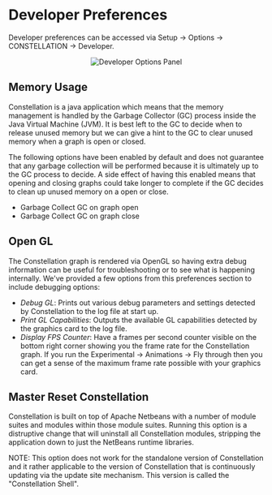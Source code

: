 # Developer Preferences

Developer preferences can be accessed via Setup -> Options ->
CONSTELLATION -> Developer.

<div style="text-align: center">
<img src="../ext/docs/CorePreferences/src/au/gov/asd/tac/constellation/preferences/resources/developerPanel.png" alt="Developer Options Panel" />
</div>

## Memory Usage

Constellation is a java application which means that the memory
management is handled by the Garbage Collector (GC) process inside the
Java Virtual Machine (JVM). It is best left to the GC to decide when to
release unused memory but we can give a hint to the GC to clear unused
memory when a graph is open or closed.

The following options have been enabled by default and does not
guarantee that any garbage collection will be performed because it is
ultimately up to the GC process to decide. A side effect of having this
enabled means that opening and closing graphs could take longer to
complete if the GC decides to clean up unused memory on a open or close.

-   Garbage Collect GC on graph open
-   Garbage Collect GC on graph close

## Open GL

The Constellation graph is rendered via OpenGL so having extra debug
information can be useful for troubleshooting or to see what is
happening internally. We've provided a few options from this preferences
section to include debugging options:

-   *Debug GL*: Prints out various debug parameters and settings
    detected by Constellation to the log file at start up.
-   *Print GL Capabilities*: Outputs the available GL capabilities
    detected by the graphics card to the log file.
-   *Display FPS Counter*: Have a frames per second counter visible on
    the bottom right corner showing you the frame rate for the
    Constellation graph. If you run the Experimental -> Animations ->
    Fly through then you can get a sense of the maximum frame rate
    possible with your graphics card.

## Master Reset Constellation

Constellation is built on top of Apache Netbeans with a number of module
suites and modules within those module suites. Running this option is a
distruptive change that will uninstall all Constellation modules,
stripping the application down to just the NetBeans runtime libraries.

NOTE: This option does not work for the standalone version of
Constellation and it rather applicable to the version of Constellation
that is continuously updating via the update site mechanism. This
version is called the "Constellation Shell".


